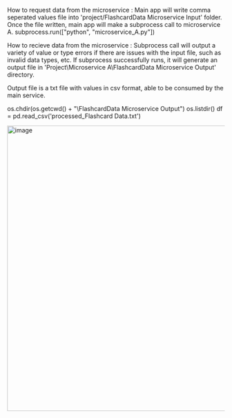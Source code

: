 

How to request data from the microservice : 
Main app will write comma seperated values file into 'project/FlashcardData Microservice Input' folder. 
Once the file written, main app will make a subprocess call to microservice A. 
subprocess.run(["python", "microservice_A.py"])



How to recieve data from the microservice : 
Subprocess call will output a variety of value or type errors if there are issues with the input file, such as invalid data types, etc. 
If subprocess successfully runs, it will generate an output file in 'Project\Microservice A\FlashcardData Microservice Output' directory. 

Output file is a txt file with values in csv format, able to be consumed by the main service. 

os.chdir(os.getcwd() + "\\FlashcardData Microservice Output") 
os.listdir()
df = pd.read_csv('processed_Flashcard Data.txt')




<img width="805" height="662" alt="image" src="https://github.com/user-attachments/assets/0e0bb31e-7909-4315-92e6-887c5330a004" />
